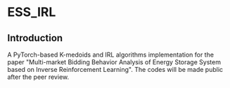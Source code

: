 # ESS_IRL
## Introduction
A PyTorch-based K-medoids and IRL algorithms implementation for the paper "Multi-market Bidding Behavior Analysis of Energy Storage System based on Inverse Reinforcement Learning".
The codes will be made public after the peer review.
